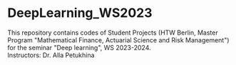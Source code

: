 # DeepLearning_WS2023
This repository contains codes of Student Projects (HTW Berlin, Master Program "Mathematical Finance, Actuarial Science and Risk Management") for the seminar "Deep learning", WS 2023-2024.  
Instructors:   Dr. Alla Petukhina
